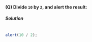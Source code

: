 #### (Q) Divide `10` by `2`, and alert the result:

<h5> Solution </h5>

```javascript

alert(10 / 2);

```